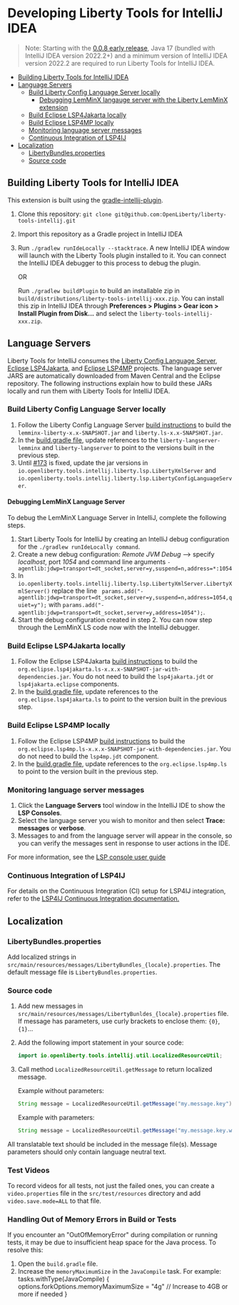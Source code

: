 # Developing Liberty Tools for IntelliJ IDEA

> Note: Starting with the [0.0.8 early release](https://github.com/OpenLiberty/liberty-tools-intellij/releases/tag/0.0.8), Java 17 (bundled with IntelliJ IDEA version 2022.2+) and a minimum version of IntelliJ IDEA version 2022.2 are required to run Liberty Tools for IntelliJ IDEA.

- [Building Liberty Tools for IntelliJ IDEA](#building-liberty-tools-for-intellij-idea)
- [Language Servers](#language-servers)
  - [Build Liberty Config Language Server locally](#build-liberty-config-language-server-locally)
    - [Debugging LemMinX langauge server with the Liberty LemMinX extension](#debugging-lemminx-language-server-with-the-liberty-lemminx-extension)
  - [Build Eclipse LSP4Jakarta locally](#build-eclipse-lsp4jakarta-locally)
  - [Build Eclipse LSP4MP locally](#build-eclipse-lsp4mp-locally)
  - [Monitoring language server messages](#monitoring-language-server-messages)
  - [Continuous Integration of LSP4IJ](#continuous-integration-of-lsp4ij)
- [Localization](#localization)
  - [LibertyBundles.properties](#libertybundlesproperties)
  - [Source code](#source-code)

## Building Liberty Tools for IntelliJ IDEA

This extension is built using the [gradle-intellij-plugin](https://github.com/JetBrains/gradle-intellij-plugin/).

1. Clone this repository: `git clone git@github.com:OpenLiberty/liberty-tools-intellij.git`
2. Import this repository as a Gradle project in IntelliJ IDEA 
3. Run `./gradlew runIdeLocally --stacktrace`. A new IntelliJ IDEA window will launch with the Liberty Tools plugin installed to it. You can connect the IntelliJ IDEA debugger to this process to debug the plugin.

   OR  

   Run `./gradlew buildPlugin` to build an installable zip in `build/distributions/liberty-tools-intellij-xxx.zip`. You can install this zip in IntelliJ IDEA through **Preferences > Plugins > Gear icon > Install Plugin from Disk...** and select the `liberty-tools-intellij-xxx.zip`.

## Language Servers

Liberty Tools for IntelliJ consumes the [Liberty Config Language Server](https://github.com/OpenLiberty/liberty-language-server), [Eclipse LSP4Jakarta](https://github.com/eclipse/lsp4jakarta), and [Eclipse LSP4MP](https://github.com/eclipse/lsp4mp) projects. The language server JARS are automatically downloaded from Maven Central and the Eclipse repository. The following instructions explain how to build these JARs locally and run them with Liberty Tools for IntelliJ IDEA.

### Build Liberty Config Language Server locally

1. Follow the Liberty Config Language Server [build instructions](https://github.com/OpenLiberty/liberty-language-server/blob/main/DEVELOPING.md#projects) to build the `lemminx-liberty-x.x-SNAPSHOT.jar` and `liberty.ls-x.x-SNAPSHOT.jar`.
2. In the [build.gradle file](build.gradle), update references to the `liberty-langserver-lemminx` and `liberty-langserver` to point to the versions built in the previous step.
3. Until [#173](https://github.com/OpenLiberty/liberty-tools-intellij/issues/173) is fixed, update the jar versions in `io.openliberty.tools.intellij.liberty.lsp.LibertyXmlServer` and `io.openliberty.tools.intellij.liberty.lsp.LibertyConfigLanguageServer`.

#### Debugging LemMinX Language Server
To debug the LemMinX Language Server in IntelliJ, complete the following steps.
1. Start Liberty Tools for IntelliJ by creating an IntelliJ debug configuration for the `./gradlew runIdeLocally command`.
2. Create a new debug configuration: _Remote JVM Debug_ --> specify _localhost_, port _1054_ and command line arguments `-agentlib:jdwp=transport=dt_socket,server=y,suspend=n,address=*:1054`
3. In `io.openliberty.tools.intellij.liberty.lsp.LibertyXmlServer.LibertyXmlServer()` replace the line ` params.add("-agentlib:jdwp=transport=dt_socket,server=y,suspend=n,address=1054,quiet=y");` with  `params.add("-agentlib:jdwp=transport=dt_socket,server=y,address=1054");`.
4. Start the debug configuration created in step 2. You can now step through the LemMinX LS code now with the IntelliJ debugger.

### Build Eclipse LSP4Jakarta locally

1. Follow the Eclipse LSP4Jakarta [build instructions](https://github.com/eclipse/lsp4jakarta/blob/main/docs/BUILDING.md#building) to build the `org.eclipse.lsp4jakarta.ls-x.x.x-SNAPSHOT-jar-with-dependencies.jar`. You do not need to build the `lsp4jakarta.jdt` or `lsp4jakarta.eclipse` components.
2. In the [build.gradle file](build.gradle), update references to the `org.eclipse.lsp4jakarta.ls` to point to the version built in the previous step.

### Build Eclipse LSP4MP locally

1. Follow the Eclipse LSP4MP [build instructions](https://github.com/eclipse/lsp4mp#getting-started) to build the `org.eclipse.lsp4mp.ls-x.x.x-SNAPSHOT-jar-with-dependencies.jar`. You do not need to build the `lsp4mp.jdt` component.
2. In the [build.gradle file](build.gradle), update references to the `org.eclipse.lsp4mp.ls` to point to the version built in the previous step.

### Monitoring language server messages

1. Click the **Language Servers** tool window in the IntelliJ IDE to show the **LSP Consoles**.
2. Select the language server you wish to monitor and then select **Trace:**  **messages** or **verbose**.
3. Messages to and from the language server will appear in the console, so you can verify the messages sent in response to user actions in the IDE.

For more information, see the [LSP console user guide](https://github.com/redhat-developer/lsp4ij/blob/main/docs/UserGuide.md#lsp-console)

### Continuous Integration of LSP4IJ

For details on the Continuous Integration (CI) setup for LSP4IJ integration, refer to the [LSP4IJ Continuous Integration documentation.](docs/LSP4IJ-Continuous-Integration.md) 

## Localization

### LibertyBundles.properties
Add localized strings in `src/main/resources/messages/LibertyBundles_{locale}.properties`. The default message file is `LibertyBundles.properties`.

### Source code

1. Add new messages in `src/main/resources/messages/LibertyBunldes_{locale}.properties` file. If message has parameters, use curly brackets to enclose them: `{0}`, `{1}`...

2. Add the following import statement in your source code:

   ```java
   import io.openliberty.tools.intellij.util.LocalizedResourceUtil;
   ```

3. Call method `LocalizedResourceUtil.getMessage` to return localized message.

   Example without parameters:
   ```java
   String message = LocalizedResourceUtil.getMessage("my.message.key");
   ```
   Example with parameters:
   ```java
   String message = LocalizedResourceUtil.getMessage("my.message.key.with.params", param1, param2);
      ```

All translatable text should be included in the message file(s). Message parameters should only contain language neutral text.

### Test Videos
To record videos for all tests, not just the failed ones, you can create a `video.properties` file in the `src/test/resources` directory and add `video.save.mode=ALL` to that file.
### Handling Out of Memory Errors in Build or Tests
If you encounter an "OutOfMemoryError" during compilation or running tests, it may be due to insufficient heap space for the Java process. To resolve this:
1. Open the `build.gradle` file.
2. Increase the `memoryMaximumSize` in the `JavaCompile` task. For example: tasks.withType(JavaCompile) { options.forkOptions.memoryMaximumSize = "4g" // Increase to 4GB or more if needed }